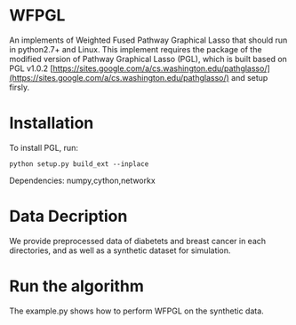 # WFPGL

An implements of Weighted Fused Pathway Graphical Lasso that should run in python2.7+ and Linux.
This implement requires the package of the modified version of Pathway Graphical Lasso (PGL), which is built based on PGL v1.0.2 [https://sites.google.com/a/cs.washington.edu/pathglasso/](https://sites.google.com/a/cs.washington.edu/pathglasso/) and setup firsly.

# Installation
To install PGL, run:
```
python setup.py build_ext --inplace
```
Dependencies: numpy,cython,networkx

# Data Decription
We provide preprocessed data of diabetets and breast cancer in each directories, and as well as a synthetic dataset for simulation.

# Run the algorithm
The example.py shows how to perform WFPGL on the synthetic data.

